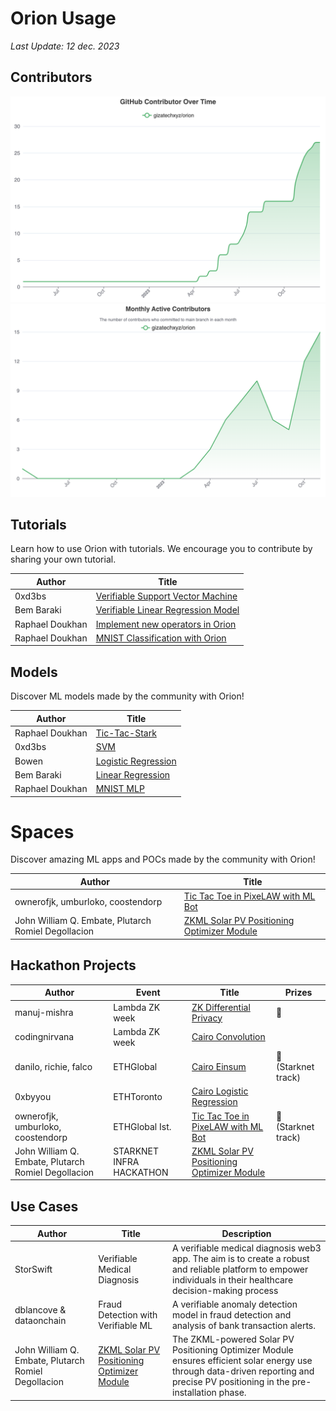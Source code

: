 # Orion Usage

*Last Update: 12 dec. 2023*

## Contributors

![alt text](docs/images/contributor.png)
![alt text](docs/images/active-contributor.png)

## Tutorials

Learn how to use Orion with tutorials. We encourage you to contribute by sharing your own tutorial.

| Author          | Title                                                                                                                          |
| --------------- | ------------------------------------------------------------------------------------------------------------------------------ |
| 0xd3bs          | [Verifiable Support Vector Machine](https://orion.gizatech.xyz/academy/tutorials/verifiable-support-vector-machine)            |
| Bem Baraki      | [Verifiable Linear Regression Model](https://orion.gizatech.xyz/academy/tutorials/verifiable-linear-regression-model-in-orion) |
| Raphael Doukhan | [Implement new operators in Orion](https://orion.gizatech.xyz/academy/tutorials/implement-new-operators-in-orion)              |
| Raphael Doukhan | [MNIST Classification with Orion](https://orion.gizatech.xyz/academy/tutorials/mnist-classification-with-orion)                |

## Models

Discover ML models made by the community with Orion!

| Author          | Title                                                                                                                 |
| --------------- | --------------------------------------------------------------------------------------------------------------------- |
| Raphael Doukhan | [Tic-Tac-Stark](https://github.com/gizatechxyz/Tic-Tac-Stark)                                                         |
| 0xd3bs          | [SVM](https://github.com/gizatechxyz/orion_tutorials/blob/main/verifiable_support_vector_machine/notebooks/svm.ipynb) |
| Bowen           | [Logistic Regression](https://github.com/bowenyou/cairo-logistic-regression)                                          |
| Bem Baraki      | [Linear Regression](https://github.com/BemTG/Verifiable-Linear-Regression-)                                           |
| Raphael Doukhan | [MNIST MLP](https://github.com/gizatechxyz/orion_tutorials/blob/main/mnist_nn/QAT_MNIST_MLP.ipynb)                    |

# Spaces 

Discover amazing ML apps and POCs made by the community with Orion!

| Author                            | Title                                                                                       |
| --------------------------------- | ------------------------------------------------------------------------------------------- |
| ownerofjk, umburloko, coostendorp | [Tic Tac Toe in PixeLAW with ML Bot](https://github.com/OwnerOfJK/TicTacToeAgent/tree/main) |
| John William Q. Embate, Plutarch Romiel Degollacion| [ZKML Solar PV Positioning Optimizer Module](https://taikai.network/starkware/hackathons/starknet-infra-hackathon/projects/clpnv5gav00d6x401lol9jaf8/idea) |

## Hackathon Projects

| Author                            | Event          | Title                                                                                       | Prizes             |
| --------------------------------- | -------------- | ------------------------------------------------------------------------------------------- | ------------------ |
| manuj-mishra                      | Lambda ZK week | [ZK Differential Privacy](https://github.com/manuj-mishra/zkdiffpriv)                       | 🏅                  |
| codingnirvana                     | Lambda ZK week | [Cairo Convolution ](https://github.com/gizatechxyz/orion/pull/160)                         |                    |
| danilo, richie, falco             | ETHGlobal      | [Cairo Einsum](https://x.com/danilowhk2/status/1683138159985545216?s=20)                    | 🥇 (Starknet track) |
| 0xbyyou                           | ETHToronto     | [Cairo Logistic Regression](https://x.com/gizatechxyz/status/1695016787698417770?s=20)      |                    |
| ownerofjk, umburloko, coostendorp | ETHGlobal Ist. | [Tic Tac Toe in PixeLAW with ML Bot](https://github.com/OwnerOfJK/TicTacToeAgent/tree/main) | 🥇 (Starknet track) |
| John William Q. Embate, Plutarch Romiel Degollacion| STARKNET INFRA HACKATHON | [ZKML Solar PV Positioning Optimizer Module](https://taikai.network/starkware/hackathons/starknet-infra-hackathon/projects/clpnv5gav00d6x401lol9jaf8/idea) | |

## Use Cases 

| Author                  | Title                              | Description                                                                                                                                                     |
| ----------------------- | ---------------------------------- | --------------------------------------------------------------------------------------------------------------------------------------------------------------- |
| StorSwift               | Verifiable Medical Diagnosis       | A verifiable medical diagnosis web3 app. The aim is to create a robust and reliable platform to empower individuals in their healthcare decision-making process |
| dblancove & dataonchain | Fraud Detection with Verifiable ML | A verifiable anomaly detection model in fraud detection and analysis of bank transaction alerts.                                                                |
| John William Q. Embate, Plutarch Romiel Degollacion|[ZKML Solar PV Positioning Optimizer Module](https://taikai.network/starkware/hackathons/starknet-infra-hackathon/projects/clpnv5gav00d6x401lol9jaf8/idea) | The ZKML-powered Solar PV Positioning Optimizer Module ensures efficient solar energy use through data-driven reporting and precise PV positioning in the pre-installation phase. |
